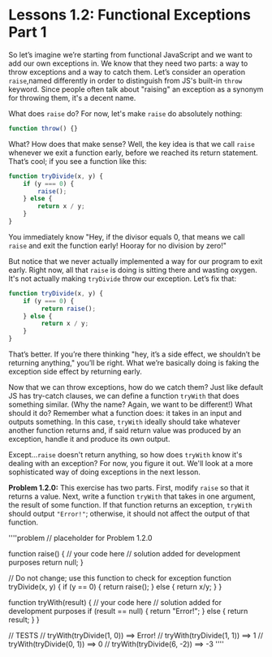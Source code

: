 # Lessons 1.2: Functional Exceptions Part 1

So let’s imagine we’re starting from functional JavaScript and we want to add our own exceptions in. We know that they need two parts: a way to throw exceptions and a way to catch them. Let’s consider an operation `raise`,named differently in order to distinguish from JS's built-in `throw` keyword. Since people often talk about "raising" an exception as a synonym for throwing them, it's a decent name.

What does `raise` do? For now, let's make `raise` do absolutely nothing:

```javascript
function throw() {}
```

What? How does that make sense? Well, the key idea is that we call `raise` whenever we exit a function early, before we reached its return statement. That’s cool; if you see a function like this:

```javascript
function tryDivide(x, y) {
    if (y === 0) {
        raise();
    } else {
        return x / y;
    }
}
```

You immediately know "Hey, if the divisor equals 0, that means we call `raise` and exit the function early! Hooray for no division by zero!"

But notice that we never actually implemented a way for our program to exit early. Right now, all that `raise` is doing is sitting there and wasting oxygen. It's not actually making `tryDivide` throw our exception. Let’s fix that:

```javascript
function tryDivide(x, y) {
    if (y === 0) {
         return raise();
    } else {
         return x / y;
    }
}
```

That’s better. If you’re there thinking "hey, it’s a side effect, we shouldn’t be returning anything," you’ll be right. What we’re basically doing is faking the exception side effect by returning early.

Now that we can throw exceptions, how do we catch them? Just like default JS has try-catch clauses, we can define a function `tryWith` that does something similar. (Why the name? Again, we want to be different!) What should it do? Remember what a function does: it takes in an input and outputs something. In this case, `tryWith` ideally should take whatever another function returns and, if said return value was produced by an exception, handle it and produce its own output.

Except...`raise` doesn't return anything, so how does `tryWith` know it's dealing with an exception? For now, you figure it out. We'll look at a more sophisticated way of doing exceptions in the next lesson.

**Problem 1.2.0:** This exercise has two parts. First, modify `raise` so that it returns a value. Next, write a function `tryWith` that takes in one argument, the result of some function. If that function returns an exception, `tryWith` should output `"Error!"`; otherwise, it should not affect the output of that function.

''''problem
// placeholder for Problem 1.2.0

function raise() {
    // your code here
    // solution added for development purposes
    return null;
}

// Do not change; use this function to check for exception
function tryDivide(x, y) {
  if (y == 0) {
    return raise();
  } else {
    return x/y;
  }
}

function tryWith(result) {
  // your code here
  // solution added for development purposes
  if (result == null) {
    return "Error!";
  } else {
    return result;
  }
}

// TESTS
// tryWith(tryDivide(1, 0)) ==> Error!
// tryWith(tryDivide(1, 1)) ==> 1
// tryWith(tryDivide(0, 1)) ==> 0
// tryWith(tryDivide(6, -2)) ==> -3
''''